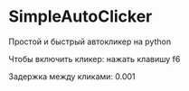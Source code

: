 # SimpleAutoClicker
Простой и быстрый автокликер на python

Чтобы включить кликер: нажать клавишу f6

Задержка между кликами: 0.001
